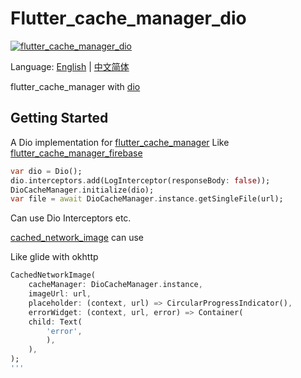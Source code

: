 # Flutter_cache_manager_dio

[![flutter_cache_manager_dio](https://img.shields.io/pub/v/flutter_cache_manager_dio)](https://pub.dev/packages/flutter_cache_manager_dio)

Language: [English](README.md) | [中文简体](README-zh.md)

flutter_cache_manager with [dio](https://pub.dev/packages/dio)

## Getting Started

A Dio implementation for [flutter_cache_manager](https://pub.dev/packages/flutter_cache_manager)
Like [flutter_cache_manager_firebase](https://pub.dev/packages/flutter_cache_manager_firebase)

```dart
var dio = Dio();
dio.interceptors.add(LogInterceptor(responseBody: false));
DioCacheManager.initialize(dio);
var file = await DioCacheManager.instance.getSingleFile(url);
```
Can use Dio Interceptors etc.

[cached_network_image](https://pub.dev/packages/cached_network_image) can use

Like glide with okhttp
```dart
CachedNetworkImage(
    cacheManager: DioCacheManager.instance,
    imageUrl: url,
    placeholder: (context, url) => CircularProgressIndicator(),
    errorWidget: (context, url, error) => Container(
    child: Text(
        'error',
        ),
    ),
);
'''
